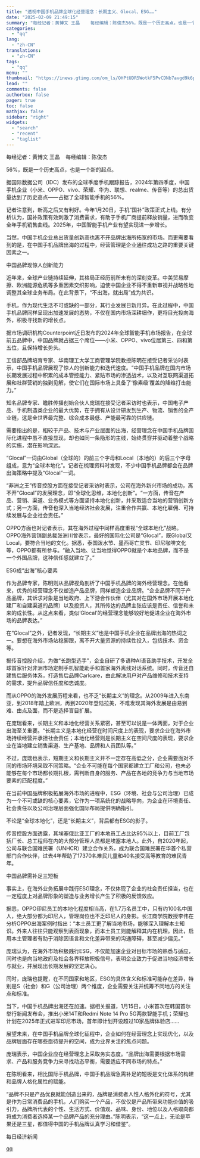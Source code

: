 ```yaml
---
title: "透视中国手机品牌全球化经营理念：长期主义、Glocal、ESG……"
date: "2025-02-09 21:49:15"
summary: "每经记者：黄博文 王晶    每经编辑：陈俊杰56%，既是一个历史高点，也是一个新的起点。据国际数据..."
categories:
  - "qq"
lang:
  - "zh-CN"
translations:
  - "zh-CN"
tags:
  - "qq"
menu: ""
thumbnail: "https://inews.gtimg.com/om_ls/OHPtUDR5WotkF5PvCDNb7avgd9k6pDDZEz9-ClFKjZnn0AA_640360/0"
lead: ""
comments: false
authorbox: false
pager: true
toc: false
mathjax: false
sidebar: "right"
widgets:
  - "search"
  - "recent"
  - "taglist"
---
```


每经记者：黄博文 王晶    每经编辑：陈俊杰

56%，既是一个历史高点，也是一个新的起点。

据国际数据公司（IDC）发布的全球季度手机跟踪报告，2024年第四季度，中国手机企业（小米、OPPO、vivo、荣耀、华为、联想、realme、传音等）的总出货量达到了历史高点——占据了全球智能手机的56%。

记者注意到，新高之后又有利好。今年1月20日，手机“国补”政策正式上线。有分析认为，国补政策有效刺激了消费需求，有助于手机厂商提前释放销量，进而改变全年手机销售曲线。2025年，中国智能手机产业有望实现进一步增长。

当然，中国手机企业总出货量创新高也离不开品牌出海所拓宽的市场。而更需要看到的是，在中国手机品牌出海的过程中，经营管理是企业通往成功之路的重要关键因素之一。

中国品牌现惊人创新能力

近年来，全球产业链持续延伸，其格局正经历前所未有的深刻变革。中美贸易摩擦、欧洲能源危机等多重因素交织影响，迫使中国企业不得不重新审视并战略性地调整其全球业务布局。在此背景下，“不出海，就出局”成为共识。

手机，作为现代生活不可或缺的一部分，其行业发展日新月异。在此过程中，中国手机品牌同样呈现出加速发展的态势，不仅在国内市场深耕细作，更将目光投向海外，积极寻找新的增长点。

据市场调研机构Counterpoint近日发布的2024年全球智能手机市场报告，在全球前五品牌中，中国品牌就占据三个席位——小米、OPPO、vivo位居第三、四和第五位，且保持增长势头。

工信部品牌培育专家、华南理工大学工商管理学院教授陈明在接受记者采访时表示，中国手机品牌展现了惊人的创新能力和迭代速度。“中国手机品牌在国内市场长期发展过程中积累的成本管控能力、紧贴市场的渗透战术，以及对互联网渠道拓展和社群营销的独到见解，使它们在国际市场上具备了‘像素级’覆盖的降维打击能力。”

知名品牌专家、瞻胜传播创始合伙人庞瑞在接受记者采访时也表示，中国电子产品、手机制造类企业的最大优势，在于拥有从设计研发到生产、物流、销售的全产业链，这是全世界最完整、综合成本最低、产能最可靠的供应链。

需要指出的是，相较于产品、技术与产业层面的出海，经营理念在中国手机品牌国际化进程中虽不直接显现，却也如同一条隐形的主线，始终贯穿并驱动着整个战略的实施，潜在影响深远。

“Glocal”一词由Global（全球的）的前三个字母和Local（本地的）的后三个字母组成，意为“全球本地化”。记者在梳理资料时发现，不少中国手机品牌都会在品牌出海策略中提及“Glocal”一词。

“非洲之王”传音控股方面在接受记者采访时表示，公司在海外新兴市场的成功，离不开“Glocal”的发展理念，即“全球化思维，本地化创新”。“一方面，传音在产品、营销、渠道、业务模式等方面坚持本地化创新，并采取适合当地的营销创新方式；另一方面，传音也深入当地经济社会发展，注重合作共赢、本地化雇佣、可持续发展与企业社会责任。”

OPPO方面也对记者表示，其在海外过程中同样高度重视“全球本地化”战略。OPPO海外营销副总裁张洲川曾表示，最好的国际化公司是“Glocal”，既Global又Local，要符合当地的文化。据悉，泰国泼水节、墨西哥亡灵节、印尼咖啡文化等，OPPO都有所参与。“融入当地、让当地觉得OPPO就是个本地品牌，而不是一个外国品牌，这种信任感就建立了。”

ESG成“出海”核心要素

作为品牌专家，陈明则从品牌视角剖析了中国手机品牌的海外经营理念。在他看来，优秀的经营理念不仅塑造产品品牌，同样塑造企业品牌。“企业品牌不同于产品品牌，其诉求对象是当地政府、上下游合作伙伴（尤其对在国外市场开展本地化建厂和自建渠道的品牌）以及投资人，其所传达的品牌主张应该是责任、信誉和未来的成长性。从这点来看，类似‘Glocal’的经营理念能够较好地促进企业在海外市场的品牌表达。”

在“Glocal”之外，记者发现，“长期主义”也是中国手机企业在品牌出海的热词之一。要想在海外市场站稳脚跟，离不开大量资源的持续性投入，包括技术、资金等。

据传音控股介绍，为做“长跑型选手”，企业自研了多语种AI语音助手技术，开发全球首家针对非洲市场定制手机智能助手和首家海外离线对话系统。同时，传音还自建售后服务体系，打造售后品牌Carlcare，由此解决用户对产品维修和技术支持的需求，提升品牌信任度和忠诚度。

而从OPPO的海外发展历程来看，也不乏“长期主义”的理念。从2009年进入东南亚，到2018年踏上欧洲，再到2020年登陆拉美，不难发现其海外发展是由易到难、由点及面，而不是选择盲目扩展。

在庞瑞看来，长期主义和本地化经营关系紧密，甚至可以说是一体两面，对于企业出海至关重要。“长期主义是本地化经营在时间尺度上的表现，要求企业在海外市场持续经营并承担社会责任；本地化经营则是长期主义在空间尺度的表现，要求企业在当地建立销售渠道、生产基地、品牌和人员团队等。”

不过，庞瑞也表示，短期主义和长期主义并不一定存在高低之分，企业需要面对不同的市场环境采取不同策略。“企业不可能在每个国家都建立工厂和公司，也未必能够在每个市场都长期扎根，需判断自身的服务、产品在各地的竞争力与当地市场要素的匹配程度。”

在当前中国品牌积极拓展海外市场的进程中，ESG（环境、社会与公司治理）已成为一个不可或缺的核心要素，它作为一项系统化的战略导向，为企业在环境责任、社会责任以及公司治理层面强化国际布局提供明确指引。

不论是“全球本地化”，还是“长期主义”，背后都有ESG的影子。

传音控股方面透露，其埃塞俄比亚工厂的本地员工占比达95%以上，目前工厂包括厂长、总工程师在内的大部分管理人员都是埃塞本地人。此外，自2020年起，公司与联合国难民署（UNHCR）建立合作关系，成为联合国难民署在华首个私营部门合作伙伴，过去4年帮助了17370名难民儿童和40名接受高等教育的难民青年。

中国品牌需补足三短板

事实上，在海外业务拓展中践行ESG理念，不仅体现了企业的社会责任担当，也在一定程度上对品牌形象的塑造与业务增长产生了积极的反馈效应。

据悉，OPPO印尼员工的本地化程度相当高，在1.7万名员工中，只有约100名中国人，绝大部分都为印尼人，管理岗位也不乏印尼人的身影。长江商学院教授李伟在分析OPPO出海案例时指出：“本土员工更了解当地市场，能够深入理解本土知识。外来人往往只能观察到表面现象，而本土员工则能解释其内在机理。因此，启用本土管理者有助于消除因语言和文化差异带来的沟通障碍，甚至减少偏见。”

庞瑞认为，在海外市场积极践行ESG，不仅能加速企业对目标市场的熟悉与适应，同时也是向当地政府及社会各界释放积极信号，表明企业致力于促进当地经济增长与就业，并展现出长期发展的坚定决心。

同时，庞瑞也提醒，在不同国家和地区，ESG的具体含义和标准可能存在差异，特别是S（社会）和G（公司治理）两个维度，企业需要关注并统筹不同地方的关注点和标准。

当下，中国手机品牌出海还在加速。据相关报道，1月15日，小米首次在韩国首尔举行新闻发布会，推出小米14T和Redmi Note 14 Pro 5G两款智能手机；荣耀也计划在2025年正式进军印尼市场，首年即计划开设超过10家品牌体验店……

展望未来，在中国手机品牌全球化征程中，企业如何在经营理念上实现优化，以及品牌层面存在哪些亟待提升的空间，成为业界关注的焦点问题。

庞瑞表示，中国企业应在经营理念上采取务实态度。“品牌出海需要根据市场需求、产品和服务竞争力来寻找动态平衡，需要适应不同市场的特点。”

在陈明看来，相比国际手机品牌，中国手机品牌急需补足的短板是文化体系的构建和品牌人格化属性的赋能。

“品牌不只是产品优良就能创造出来的，品牌是消费者人性人格外化的符号，尤其是作为日常消费品的手机，人们购买一个产品，不仅仅是产品所带来功能价值的吸引力，品牌所代表的个性、生活方式、价值观、品味、身份、地位以及人格取向都将成为消费者选择某一个品牌产品的充分理由。”陈明表示，“这一点上，无论是苹果还是三星，都值得中国的手机品牌认真学习和借鉴”。

  

每日经济新闻

[qq](https://new.qq.com/rain/a/20250209A0677B00)
